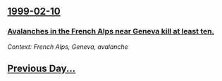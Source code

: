 ## [1999-02-10](/news/1999/02/10/index.md)

### [ Avalanches in the French Alps near Geneva kill at least ten.](/news/1999/02/10/avalanches-in-the-french-alps-near-geneva-kill-at-least-ten.md)
_Context: French Alps, Geneva, avalanche_

## [Previous Day...](/news/1999/02/9/index.md)

